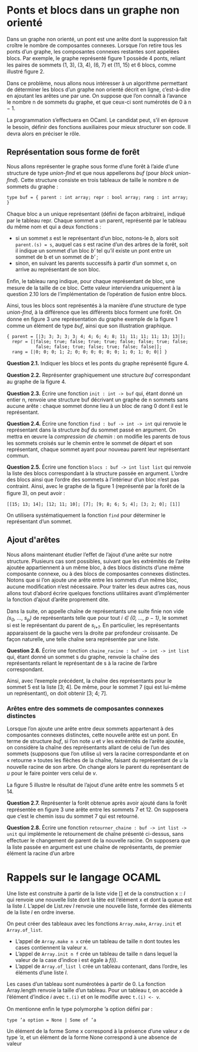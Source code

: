 # Ponts et blocs dans un graphe non orienté

Dans un graphe non orienté, un pont est une arête dont la suppression fait croître le nombre de composantes connexes. Lorsque l’on retire tous les ponts d’un graphe, les composantes connexes restantes sont appelées blocs. Par exemple, le graphe représenté ﬁgure 1 possède 4 ponts, reliant les paires de sommets (1, 3), (3, 4), (6, 7) et (11, 15) et 6 blocs, comme illustré ﬁgure 2.

Dans ce problème, nous allons nous intéresser à un algorithme permettant de déterminer les blocs d’un graphe non orienté décrit en ligne, c’est-à-dire en ajoutant les arêtes une par une. On suppose que l’on connaît à l’avance le nombre n de sommets du graphe, et que ceux-ci sont numérotés de 0 à n − 1.

La programmation s’eﬀectuera en OCaml. Le candidat peut, s’il en éprouve le besoin, déﬁnir des fonctions auxiliaires pour mieux structurer son code. Il devra alors en préciser le rôle.

## Représentation sous forme de forêt

Nous allons représenter le graphe sous forme d’une forêt à l’aide d’une structure de type _union-ﬁnd_ et que nous appellerons _buf_ (pour _block union-ﬁnd_). Cette structure consiste en trois tableaux de taille le nombre n de sommets du graphe :

```type buf = { parent : int array; repr : bool array; rang : int array; }```

Chaque bloc a un unique représentant (déﬁni de façon arbitraire), indiqué par le tableau repr. Chaque sommet a un parent, représenté par le tableau du même nom et qui a deux fonctions :

- si un sommet _s_ est le représentant d’un bloc, notons-le _b_, alors soit `parent.(s) = s`, auquel cas _s_ est racine d’un des arbres de la forêt, soit il indique un sommet d’un bloc _b′_ tel qu’il existe un pont entre un sommet de b et un sommet de _b′_ ;
- sinon, en suivant les parents successifs à partir d’un sommet _s_, on arrive au représentant de son bloc.

Enﬁn, le tableau rang indique, pour chaque représentant de bloc, une mesure de la taille de ce bloc. Cette valeur interviendra uniquement à la question 2.10 lors de l’implémentation de l’opération de fusion entre blocs.

Ainsi, tous les blocs sont représentés à la manière d’une structure de type _union-ﬁnd_, à la diﬀérence que les diﬀérents blocs forment une forêt. On donne en ﬁgure 3 une représentation du graphe exemple de la ﬁgure 1 comme un élément de type _buf_, ainsi que son illustration graphique.

```
{ parent = [|3; 3; 3; 3; 3; 4; 4; 6; 4; 8; 11; 11; 11; 11; 13; 13|];
  repr = [|false; true; false; true; true; false; false; true; false;
           false; false; true; false; true; false; false|];
  rang = [|0; 0; 0; 1; 2; 0; 0; 0; 0; 0; 0; 1; 0; 1; 0; 0|] }
```

**Question 2.1.** Indiquer les blocs et les ponts du graphe représenté ﬁgure 4.

**Question 2.2.** Représenter graphiquement une structure _buf_ correspondant au graphe de la ﬁgure 4.

**Question 2.3.** Écrire une fonction `init : int -> buf` qui, étant donné un entier n, renvoie une structure buf décrivant un graphe de n sommets sans aucune arête : chaque sommet donne lieu à un bloc de rang 0 dont il est le représentant.

**Question 2.4.** Écrire une fonction `find : buf -> int -> int` qui renvoie le représentant dans la structure _buf_ du sommet passé en argument. On mettra en œuvre la _compression de chemin_ : on modiﬁe les parents de tous les sommets croisés sur le chemin entre le sommet de départ et son représentant, chaque sommet ayant pour nouveau parent leur représentant commun.

**Question 2.5.** Écrire une fonction `blocs : buf -> int list list` qui renvoie la liste des blocs correspondant à la structure passée en argument. L’ordre des blocs ainsi que l’ordre des sommets à l’intérieur d’un bloc n’est pas contraint. Ainsi, avec le graphe de la ﬁgure 1 (représenté par la forêt de la ﬁgure 3), on peut avoir :

```[[15; 13; 14]; [12; 11; 10]; [7]; [9; 8; 6; 5; 4]; [3; 2; 0]; [1]]```

On utilisera systématiquement la fonction `find` pour déterminer le représentant d’un sommet.

## Ajout d'arêtes

Nous allons maintenant étudier l’eﬀet de l’ajout d’une arête sur notre structure. Plusieurs cas sont possibles, suivant que les extrémités de l’arête ajoutée appartiennent à un même bloc, à des blocs distincts d’une même composante connexe, ou à des blocs de composantes connexes distinctes. Notons que si l’on ajoute une arête entre les sommets d’un même bloc, aucune modiﬁcation n’est nécessaire. Pour traiter les deux autres cas, nous allons tout d’abord écrire quelques fonctions utilitaires avant d’implémenter la fonction d’ajout d’arête proprement dite.

Dans la suite, on appelle chaîne de représentants une suite ﬁnie non vide _(s<sub>0</sub>, ..., s<sub>p</sub>)_ de représentants telle que pour tout _i ∈ {0, ..., p − 1}_, le sommet si est le représentant du parent de _s<sub>i+1</sub>_. En particulier, les représentants apparaissent de la gauche vers la droite par profondeur croissante. De façon naturelle, une telle chaîne sera représentée par une liste.

**Question 2.6.** Écrire une fonction `chaine_racine : buf -> int -> int list` qui, étant donné un sommet s du graphe, renvoie la chaîne des représentants reliant le représentant de s à la racine de l’arbre correspondant.

Ainsi, avec l’exemple précédent, la chaîne des représentants pour le sommet 5 est la liste [3; 4]. De même, pour le sommet 7 (qui est lui-même un représentant), on doit obtenir [3; 4; 7].

### Arêtes entre des sommets de composantes connexes distinctes

Lorsque l’on ajoute une arête entre deux sommets appartenant à des composantes connexes distinctes, cette nouvelle arête est un pont. En terme de structure _buf_, si l’on note _u_ et _v_ les extrémités de l’arête ajoutée, on considère la chaîne des représentants allant de celui de l’un des sommets (supposons que l’on utilise _u_) vers la racine correspondante et on « retourne » toutes les ﬂèches de la chaîne, faisant du représentant de _u_ la nouvelle racine de son arbre. On change alors le parent du représentant de _u_ pour le faire pointer vers celui de _v_.

La ﬁgure 5 illustre le résultat de l’ajout d’une arête entre les sommets 5 et 14.

**Question 2.7.** Représenter la forêt obtenue après avoir ajouté dans la forêt représentée en ﬁgure 3 une arête entre les sommets 7 et 12. On supposera que c’est le chemin issu du sommet 7 qui est retourné.

**Question 2.8.** Écrire une fonction `retourner_chaine : buf -> int list -> unit` qui implémente le retournement de chaîne présenté ci-dessus, sans eﬀectuer le changement de parent de la nouvelle racine. On supposera que la liste passée en argument est une chaîne de représentants, de premier élément la
racine d’un arbre

# Rappels sur le langage OCAML

Une liste est construite à partir de la liste vide [] et de la construction x :: _l_ qui renvoie une nouvelle liste dont la tête est l’élément x et dont la queue est la liste _l_. L’appel de List.rev _l_ renvoie une nouvelle liste, formée des éléments de la liste _l_ en ordre inverse.

On peut créer des tableaux avec les fonctions `Array.make`, `Array.init` et `Array.of_list`.
- L’appel de `Array.make n x` crée un tableau de taille n dont toutes les cases contiennent la valeur x.
- L’appel de `Array.init n f` crée un tableau de taille n dans lequel la valeur de la case d’indice i
est égale à _f(i)_.
- L’appel de `Array.of_list l` crée un tableau contenant, dans l’ordre, les éléments d’une liste _l_.

Les cases d’un tableau sont numérotées à partir de 0. La fonction Array.length renvoie la taille d’un tableau. Pour un tableau _t_, on accède à l’élément d’indice _i_ avec `t.(i)` et on le modiﬁe avec `t.(i) <- v`.

On mentionne enﬁn le type polymorphe ’a option déﬁni par :

```type ’a option = None | Some of ’a```

Un élément de la forme Some x correspond à la présence d’une valeur _x_ de type _’a_, et un élément de la forme None correspond à une absence de valeur
